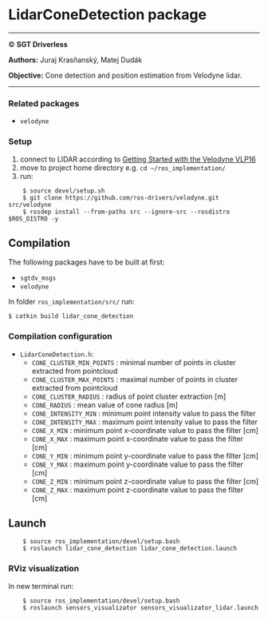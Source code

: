 # **LidarConeDetection package**

___

&copy; **SGT Driverless**

**Authors:** Juraj Krasňanský, Matej Dudák

**Objective:** Cone detection and position estimation from Velodyne lidar.

___

### Related packages
* `velodyne`

### Setup

1. connect to LIDAR according to [Getting Started with the Velodyne VLP16](http://wiki.ros.org/velodyne/Tutorials/Getting%20Started%20with%20the%20Velodyne%20VLP16)
2. move to project home directory e.g. `cd ~/ros_implementation/`
3. run:
```
    $ source devel/setup.sh
    $ git clone https://github.com/ros-drivers/velodyne.git src/velodyne
    $ rosdep install --from-paths src --ignore-src --rosdistro $ROS_DISTRO -y
```

## Compilation
The following packages have to be built at first:
  * `sgtdv_msgs`
  * `velodyne`

In folder `ros_implementation/src/` run:
```
$ catkin build lidar_cone_detection
```

### Compilation configuration
 * `LidarConeDetection.h`:
    - `CONE_CLUSTER_MIN_POINTS` : minimal number of points in cluster extracted from pointcloud
    - `CONE_CLUSTER_MAX_POINTS` : maximal number of points in cluster extracted from pointcloud
    - `CONE_CLUSTER_RADIUS` : radius of point cluster extraction [m]
    - `CONE_RADIUS` : mean value of cone radius [m]
    - `CONE_INTENSITY_MIN` : minimum point intensity value to pass the filter 
    - `CONE_INTENSITY_MAX` : maximum point intensity value to pass the filter
    - `CONE_X_MIN` : minimum point x-coordinate value to pass the filter [cm]
    - `CONE_X_MAX` : maximum point x-coordinate value to pass the filter [cm]
    - `CONE_Y_MIN` : minimum point y-coordinate value to pass the filter [cm]
    - `CONE_Y_MAX` : maximum point y-coordinate value to pass the filter [cm]
    - `CONE_Z_MIN` : minimum point z-coordinate value to pass the filter [cm]
    - `CONE_Z_MAX` : maximum point z-coordinate value to pass the filter [cm]

## Launch
```
    $ source ros_implementation/devel/setup.bash
    $ roslaunch lidar_cone_detection lidar_cone_detection.launch
```
### RViz visualization
In new terminal run:
```
    $ source ros_implementation/devel/setup.bash
    $ roslaunch sensors_visualizator sensors_visualizator_lidar.launch
```
